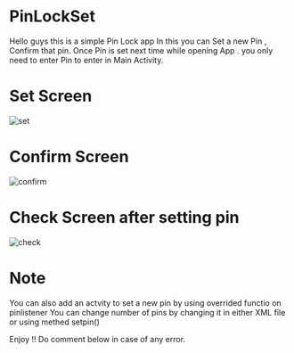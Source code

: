 # PinLockSet
Hello guys this is a simple Pin Lock app
In this you can Set a new Pin , Confirm that pin.
Once Pin is set next time while opening App . you only need to enter Pin to enter in Main Activity.

# Set Screen

![set](https://user-images.githubusercontent.com/32816855/31861897-a9a9c1a2-b752-11e7-976b-267ea27b3b11.PNG)

# Confirm Screen

![confirm](https://user-images.githubusercontent.com/32816855/31861947-63444d1c-b753-11e7-81d4-eb6441b0efe1.PNG)

# Check Screen after setting pin

![check](https://user-images.githubusercontent.com/32816855/31861955-7c926fd8-b753-11e7-8695-c10ee46abb4b.PNG)

# Note
You can also add an actvity to set a new pin by using overrided functio on pinlistener
You can change number of pins by changing it in either XML file or using methed setpin()

Enjoy !!
Do comment below in case of any error.
